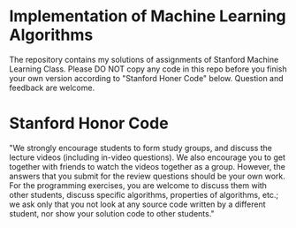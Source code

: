 # Implementation of Machine Learning Algorithms
The repository contains my solutions of assignments of Stanford Machine Learning Class.
Please DO NOT copy any code in this repo before you finish your own version according to "Stanford Honer Code" below. Question and feedback are welcome. 

# Stanford Honor Code
"We strongly encourage students to form study groups, and discuss the lecture videos (including in-video questions). We also encourage you to get together with friends to watch the videos together as a group. However, the answers that you submit for the review questions should be your own work. For the programming exercises, you are welcome to discuss them with other students, discuss specific algorithms, properties of algorithms, etc.; we ask only that you not look at any source code written by a different student, nor show your solution code to other students."
